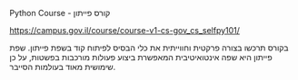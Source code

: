 Python Course - קורס פייתון

https://campus.gov.il/course/course-v1-cs-gov_cs_selfpy101/

בקורס תרכשו בצורה פרקטית וחווייתית את כלי הבסיס לפיתוח קוד בשפת פייתון. שפת פייתון היא שפה אינטואיטיבית המאפשרת ביצוע פעולות מורכבות בפשטות, על כן שימושית מאוד בעולמות הסייבר.
